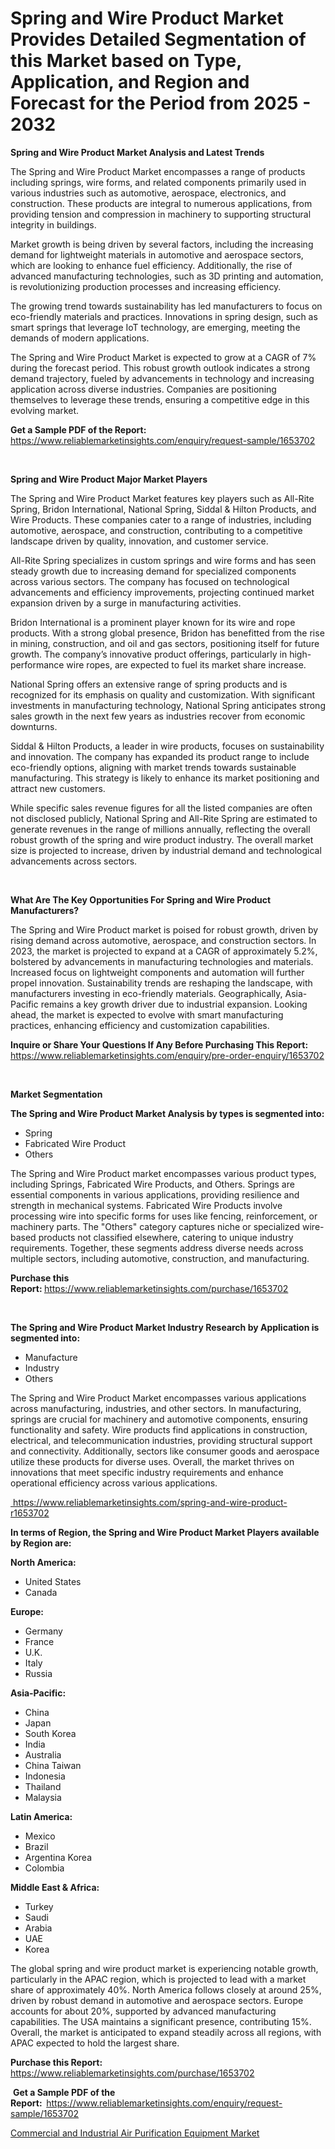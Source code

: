 <p><h1>Spring and Wire Product Market Provides Detailed Segmentation of this Market based on Type, Application, and Region and Forecast for the Period from 2025 - 2032</h1></p><p><strong>Spring and Wire Product Market Analysis and Latest Trends</strong></p>
<p><p>The Spring and Wire Product Market encompasses a range of products including springs, wire forms, and related components primarily used in various industries such as automotive, aerospace, electronics, and construction. These products are integral to numerous applications, from providing tension and compression in machinery to supporting structural integrity in buildings.</p><p>Market growth is being driven by several factors, including the increasing demand for lightweight materials in automotive and aerospace sectors, which are looking to enhance fuel efficiency. Additionally, the rise of advanced manufacturing technologies, such as 3D printing and automation, is revolutionizing production processes and increasing efficiency.</p><p>The growing trend towards sustainability has led manufacturers to focus on eco-friendly materials and practices. Innovations in spring design, such as smart springs that leverage IoT technology, are emerging, meeting the demands of modern applications. </p><p>The Spring and Wire Product Market is expected to grow at a CAGR of 7% during the forecast period. This robust growth outlook indicates a strong demand trajectory, fueled by advancements in technology and increasing application across diverse industries. Companies are positioning themselves to leverage these trends, ensuring a competitive edge in this evolving market.</p></p>
<p><strong>Get a Sample PDF of the Report:&nbsp;</strong> <a href="https://www.reliablemarketinsights.com/enquiry/request-sample/1653702?utm_campaign=2209&utm_medium=2&utm_source=Github&utm_content=ia&utm_term=08032025&utm_id=spring-and-wire-product">https://www.reliablemarketinsights.com/enquiry/request-sample/1653702</a></p>
<p>&nbsp;</p>
<p><strong>Spring and Wire Product Major Market Players</strong></p>
<p><p>The Spring and Wire Product Market features key players such as All-Rite Spring, Bridon International, National Spring, Siddal & Hilton Products, and Wire Products. These companies cater to a range of industries, including automotive, aerospace, and construction, contributing to a competitive landscape driven by quality, innovation, and customer service.</p><p>All-Rite Spring specializes in custom springs and wire forms and has seen steady growth due to increasing demand for specialized components across various sectors. The company has focused on technological advancements and efficiency improvements, projecting continued market expansion driven by a surge in manufacturing activities.</p><p>Bridon International is a prominent player known for its wire and rope products. With a strong global presence, Bridon has benefitted from the rise in mining, construction, and oil and gas sectors, positioning itself for future growth. The company’s innovative product offerings, particularly in high-performance wire ropes, are expected to fuel its market share increase.</p><p>National Spring offers an extensive range of spring products and is recognized for its emphasis on quality and customization. With significant investments in manufacturing technology, National Spring anticipates strong sales growth in the next few years as industries recover from economic downturns.</p><p>Siddal & Hilton Products, a leader in wire products, focuses on sustainability and innovation. The company has expanded its product range to include eco-friendly options, aligning with market trends towards sustainable manufacturing. This strategy is likely to enhance its market positioning and attract new customers.</p><p>While specific sales revenue figures for all the listed companies are often not disclosed publicly, National Spring and All-Rite Spring are estimated to generate revenues in the range of millions annually, reflecting the overall robust growth of the spring and wire product industry. The overall market size is projected to increase, driven by industrial demand and technological advancements across sectors.</p></p>
<p>&nbsp;</p>
<p><strong>What Are The Key Opportunities For Spring and Wire Product Manufacturers?</strong></p>
<p><p>The Spring and Wire Product market is poised for robust growth, driven by rising demand across automotive, aerospace, and construction sectors. In 2023, the market is projected to expand at a CAGR of approximately 5.2%, bolstered by advancements in manufacturing technologies and materials. Increased focus on lightweight components and automation will further propel innovation. Sustainability trends are reshaping the landscape, with manufacturers investing in eco-friendly materials. Geographically, Asia-Pacific remains a key growth driver due to industrial expansion. Looking ahead, the market is expected to evolve with smart manufacturing practices, enhancing efficiency and customization capabilities.</p></p>
<p><strong>Inquire or Share Your Questions If Any Before Purchasing This Report:</strong> <a href="https://www.reliablemarketinsights.com/enquiry/pre-order-enquiry/1653702?utm_campaign=2209&utm_medium=2&utm_source=Github&utm_content=ia&utm_term=08032025&utm_id=spring-and-wire-product">https://www.reliablemarketinsights.com/enquiry/pre-order-enquiry/1653702</a></p>
<p>&nbsp;</p>
<p><strong>Market Segmentation</strong></p>
<p><strong>The Spring and Wire Product Market Analysis by types is segmented into:</strong></p>
<p><ul><li>Spring</li><li>Fabricated Wire Product</li><li>Others</li></ul></p>
<p><p>The Spring and Wire Product market encompasses various product types, including Springs, Fabricated Wire Products, and Others. Springs are essential components in various applications, providing resilience and strength in mechanical systems. Fabricated Wire Products involve processing wire into specific forms for uses like fencing, reinforcement, or machinery parts. The "Others" category captures niche or specialized wire-based products not classified elsewhere, catering to unique industry requirements. Together, these segments address diverse needs across multiple sectors, including automotive, construction, and manufacturing.</p></p>
<p><strong>Purchase this Report:&nbsp;</strong><a href="https://www.reliablemarketinsights.com/purchase/1653702?utm_campaign=2209&utm_medium=2&utm_source=Github&utm_content=ia&utm_term=08032025&utm_id=spring-and-wire-product">https://www.reliablemarketinsights.com/purchase/1653702</a></p>
<p>&nbsp;</p>
<p><strong>The Spring and Wire Product Market Industry Research by Application is segmented into:</strong></p>
<p><ul><li>Manufacture</li><li>Industry</li><li>Others</li></ul></p>
<p><p>The Spring and Wire Product Market encompasses various applications across manufacturing, industries, and other sectors. In manufacturing, springs are crucial for machinery and automotive components, ensuring functionality and safety. Wire products find applications in construction, electrical, and telecommunication industries, providing structural support and connectivity. Additionally, sectors like consumer goods and aerospace utilize these products for diverse uses. Overall, the market thrives on innovations that meet specific industry requirements and enhance operational efficiency across various applications.</p></p>
<p><a href="https://www.reliablemarketinsights.com/spring-and-wire-product-r1653702?utm_campaign=2209&utm_medium=2&utm_source=Github&utm_content=ia&utm_term=08032025&utm_id=spring-and-wire-product">&nbsp;https://www.reliablemarketinsights.com/spring-and-wire-product-r1653702</a></p>
<p><strong>In terms of Region, the Spring and Wire Product Market Players available by Region are:</strong></p>
<p>
    <p> <strong> North America: </strong>
        <ul>
            <li>United States</li>
            <li>Canada</li>
        </ul>
        </p> 
    <p> <strong> Europe: </strong>
        <ul>
            <li>Germany</li>
            <li>France</li>
            <li>U.K.</li>
            <li>Italy</li>
            <li>Russia</li>
        </ul>
        </p> 
    <p> <strong> Asia-Pacific: </strong>
        <ul>
            <li>China</li>
            <li>Japan</li>
            <li>South Korea</li>
            <li>India</li>
            <li>Australia</li>
            <li>China Taiwan</li>
            <li>Indonesia</li>
            <li>Thailand</li>
            <li>Malaysia</li>
        </ul>
        </p> 
    <p> <strong> Latin America: </strong>
        <ul>
            <li>Mexico</li>
            <li>Brazil</li>
            <li>Argentina Korea</li>
            <li>Colombia</li>
        </ul>
        </p> 
    <p> <strong> Middle East & Africa: </strong>
        <ul>
            <li>Turkey</li>
            <li>Saudi</li>
            <li>Arabia</li>
            <li>UAE</li>
            <li>Korea</li>
        </ul>
    </p>
    </p>
<p><p>The global spring and wire product market is experiencing notable growth, particularly in the APAC region, which is projected to lead with a market share of approximately 40%. North America follows closely at around 25%, driven by robust demand in automotive and aerospace sectors. Europe accounts for about 20%, supported by advanced manufacturing capabilities. The USA maintains a significant presence, contributing 15%. Overall, the market is anticipated to expand steadily across all regions, with APAC expected to hold the largest share.</p></p>
<p><strong>Purchase this Report: </strong><a href="https://www.reliablemarketinsights.com/purchase/1653702?utm_campaign=2209&utm_medium=2&utm_source=Github&utm_content=ia&utm_term=08032025&utm_id=spring-and-wire-product">https://www.reliablemarketinsights.com/purchase/1653702</a></p>
<p>&nbsp;<strong>Get a Sample PDF of the Report:&nbsp;&nbsp;</strong><a href="https://www.reliablemarketinsights.com/enquiry/request-sample/1653702?utm_campaign=2209&utm_medium=2&utm_source=Github&utm_content=ia&utm_term=08032025&utm_id=spring-and-wire-product">https://www.reliablemarketinsights.com/enquiry/request-sample/1653702</a></p>
<p><strong></strong></p>
<p><p><a href="https://github.com/sca704osol/Market-Research-Report-List-1/blob/main/commercial-and-industrial-air-purification-equipment-market.md?utm_campaign=2209&utm_medium=2&utm_source=Github&utm_content=ia&utm_term=08032025&utm_id=spring-and-wire-product">Commercial and Industrial Air Purification Equipment Market</a></p></p>